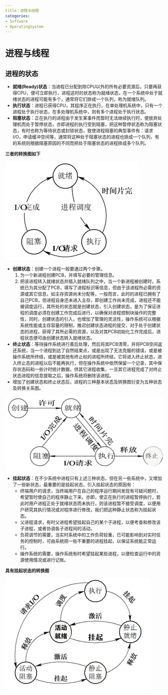 ```yaml
---
title：进程与线程
categories:
- Software
- OperatingSystem
---
```

# 进程与线程

## 进程的状态

- **就绪(Ready)状态**：当进程已分配到除CPU以外的所有必要资源后，只要再获得CPU，便可立即执行，进程这时的状态称为就绪状态，在一个系统中处于就绪状态的进程可能有多个，通常将它们排成一个队列，称为就绪队列。
- **执行状态**：进程已获得CPU，其程序正在执行，在单处理机系统中，只有一个进程处于执行状态，在多处理机系统中，则有多个进程处于执行状态。
- **阻塞状态**：正在执行的进程由于发生某事件而暂时无法继续执行时，便放弃处理机而处于暂停状态，亦即进程的执行受到阻塞，把这种暂停状态称为阻塞状态，有时也称为等待状态或封锁状态，致使进程阻塞的典型事件有：请求I/O，申请缓冲空间等，通常将这种处于阻塞状态的进程也排成一个队列，有的系统则根据阻塞原因的不同而把处于阻塞状态的进程排成多个队列。

**三者的转换图如下**

<img src="https://raw.githubusercontent.com/LuShan123888/Files/main/Pictures/20210611123413.png" alt="img" style="zoom:50%;" />

- **创建状态**：创建一个进程一般要通过两个步骤。
    1. 为一个新进程创建PCB，并填写必要的管理信息。
    2. 把该进程转入就绪状态并插入就绪队列之中，当一个新进程被创建时，系统已为其分配了PCB，填写了进程标识等信息，但由于该进程所必需的资源或其它信息，如主存资源尚未分配等，一般而言，此时的进程已拥有了自己PCB，但进程自身还未进入主存，即创建工作尚未完成，进程还不能被调度运行，其所处的状态就是创建状态，引入创建状态，是为了保证进程的调度必须在创建工作完成后进行，以确保对进程控制块操作的完整性，同时，创建状态的引入，也增加了管理的灵活性，操作系统可以根据系统性能或主存容量的限制，推迟创建状态进程的提交，对于处于创建状态的进程，获得了其所必需的资源，以及对其PCB初始化工作完成后，进程状态便可由创建状态转入就绪状态。
- **终止状态**：等待操作系统进行善后处理，然后将其PCB清零，并将PCB空间返还系统，当一个进程到达了自然结束点，或是出现了无法克服的错误，或是被操作系统所终结，或是被其他有终止权的进程所终结，它将进入终止状态，进入终止态的进程以后不能再执行，但在操作系统中依然保留一个记录，其中保存状态码和一些计时统计数据，供其它进程收集，一旦其它进程完成了对终止状态进程的信息提取之后，操作系统将删除该进程。
- 增加了创建状态和终止状态后，进程的三种基本状态及转换图衍变为五种状态及转换关系图。

<img src="https://raw.githubusercontent.com/LuShan123888/Files/main/Pictures/20210611123448.png" alt="img" style="zoom:50%;" />

- **挂起状态**：在不少系统中进程只有上述三种状态，但在另一些系统中，又增加了一些新状态，最重要的是挂起状态，引入挂起状态的原因有：
    -  终端用户的请求，当终端用户在自己的程序运行期间发现有可疑问题时，希望暂时使自己的程序静止下来，亦即，使正在执行的进程暂停执行，若此时用户进程正处于就绪状态而未执行，则该进程暂不接受调度，以便用户研究其执行情况或对程序进行修改，我们把这种静止状态称为挂起状态。
    -  父进程请求，有时父进程希望挂起自己的某个子进程，以便考查和修改该子进程，或者协调各子进程间的活动。
    -  负荷调节的需要，当实时系统中的工作负荷较重，已可能影响到对实时任务的控制时，可由系统把一些不重要的进程挂起，以保证系统能正常运行。
    -  操作系统的需要，操作系统有时希望挂起某些进程，以便检查运行中的资源使用情况或进行记账。

**具有挂起状态的转换图**

<img src="https://raw.githubusercontent.com/LuShan123888/Files/main/Pictures/20210611123425.jpeg" alt="img" style="zoom:50%;" />